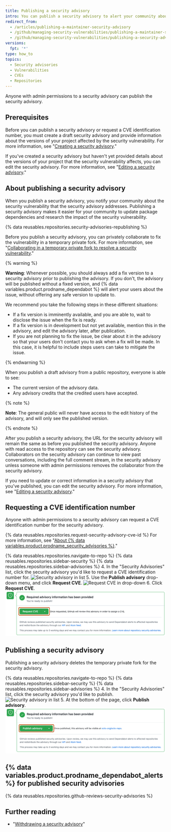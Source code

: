 ```yaml
---
title: Publishing a security advisory
intro: You can publish a security advisory to alert your community about a security vulnerability in your project.
redirect_from:
  - /articles/publishing-a-maintainer-security-advisory
  - /github/managing-security-vulnerabilities/publishing-a-maintainer-security-advisory
  - /github/managing-security-vulnerabilities/publishing-a-security-advisory
versions:
  fpt: '*'
type: how_to
topics:
  - Security advisories
  - Vulnerabilities
  - CVEs
  - Repositories
---
```

<!--Marketing-LINK: From /features/security/software-supply-chain page "Publishing a security advisory".-->

Anyone with admin permissions to a security advisory can publish the security advisory.

## Prerequisites

Before you can publish a security advisory or request a CVE identification number, you must create a draft security advisory and provide information about the versions of your project affected by the security vulnerability. For more information, see "[Creating a security advisory](/github/managing-security-vulnerabilities/creating-a-security-advisory)."

If you've created a security advisory but haven't yet provided details about the versions of your project that the security vulnerability affects, you can edit the security advisory. For more information, see "[Editing a security advisory](/github/managing-security-vulnerabilities/editing-a-security-advisory)."

## About publishing a security advisory

When you publish a security advisory, you notify your community about the security vulnerability that the security advisory addresses. Publishing a security advisory makes it easier for your community to update package dependencies and research the impact of the security vulnerability.

{% data reusables.repositories.security-advisories-republishing %}

Before you publish a security advisory, you can privately collaborate to fix the vulnerability in a temporary private fork. For more information, see "[Collaborating in a temporary private fork to resolve a security vulnerability](/articles/collaborating-in-a-temporary-private-fork-to-resolve-a-security-vulnerability)."

{% warning %}

**Warning**: Whenever possible, you should always add a fix version to a security advisory prior to publishing the advisory. If you don't, the advisory will be published without a fixed version, and {% data variables.product.prodname_dependabot %} will alert your users about the issue, without offering any safe version to update to.

We recommend you take the following steps in these different situations:

- If a fix version is imminently available, and you are able to, wait to disclose the issue when the fix is ready.
- If a fix version is in development but not yet available, mention this in the advisory, and edit the advisory later, after publication.
- If you are not planning to fix the issue, be clear about it in the advisory so that your users don't contact you to ask when a fix will be made. In this case, it is helpful to include steps users can take to mitigate the issue.

{% endwarning %}

When you publish a draft advisory from a public repository, everyone is able to see:

- The current version of the advisory data.
- Any advisory credits that the credited users have accepted.
  
{% note %}

**Note**: The general public will never have access to the edit history of the advisory, and will only see the published version.

{% endnote %}

After you publish a security advisory, the URL for the security advisory will remain the same as before you published the security advisory. Anyone with read access to the repository can see the security advisory. Collaborators on the security advisory can continue to view past conversations, including the full comment stream, in the security advisory unless someone with admin permissions removes the collaborator from the security advisory. 

If you need to update or correct information in a security advisory that you've published, you can edit the security advisory. For more information, see "[Editing a security advisory](/github/managing-security-vulnerabilities/editing-a-security-advisory)."

## Requesting a CVE identification number

Anyone with admin permissions to a security advisory can request a CVE identification number for the security advisory.

{% data reusables.repositories.request-security-advisory-cve-id %} For more information, see "[About {% data variables.product.prodname_security_advisories %}](/github/managing-security-vulnerabilities/about-github-security-advisories#cve-identification-numbers)."

{% data reusables.repositories.navigate-to-repo %}
{% data reusables.repositories.sidebar-security %}
{% data reusables.repositories.sidebar-advisories %}
4. In the "Security Advisories" list, click the security advisory you'd like to request a CVE identification number for.
  ![Security advisory in list](/assets/images/help/security/security-advisory-in-list.png)
5. Use the **Publish advisory** drop-down menu, and click **Request CVE**.
  ![Request CVE in drop-down](/assets/images/help/security/security-advisory-drop-down-request-cve.png)
6. Click **Request CVE**.
  ![Request CVE button](/assets/images/help/security/security-advisory-request-cve-button.png)

## Publishing a security advisory

Publishing a security advisory deletes the temporary private fork for the security advisory.

{% data reusables.repositories.navigate-to-repo %}
{% data reusables.repositories.sidebar-security %}
{% data reusables.repositories.sidebar-advisories %}
4. In the "Security Advisories" list, click the security advisory you'd like to publish.
  ![Security advisory in list](/assets/images/help/security/security-advisory-in-list.png)
5. At the bottom of the page, click **Publish advisory**.
  ![Publish advisory button](/assets/images/help/security/publish-advisory-button.png)
  
## {% data variables.product.prodname_dependabot_alerts %} for published security advisories

{% data reusables.repositories.github-reviews-security-advisories %}

## Further reading

- "[Withdrawing a security advisory](/github/managing-security-vulnerabilities/withdrawing-a-security-advisory)"
